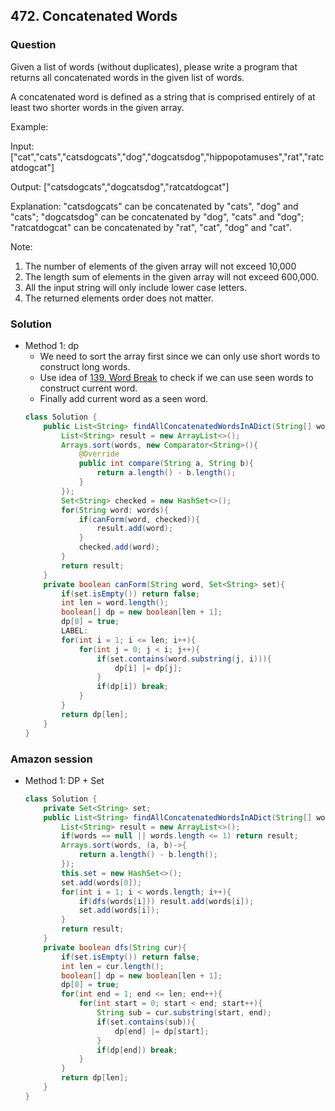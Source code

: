 ## 472. Concatenated Words

### Question
Given a list of words (without duplicates), please write a program that returns all concatenated words in the given list of words.

A concatenated word is defined as a string that is comprised entirely of at least two shorter words in the given array.

Example:

Input: ["cat","cats","catsdogcats","dog","dogcatsdog","hippopotamuses","rat","ratcatdogcat"]

Output: ["catsdogcats","dogcatsdog","ratcatdogcat"]

Explanation: "catsdogcats" can be concatenated by "cats", "dog" and "cats"; 
 "dogcatsdog" can be concatenated by "dog", "cats" and "dog"; 
"ratcatdogcat" can be concatenated by "rat", "cat", "dog" and "cat".

Note:
1. The number of elements of the given array will not exceed 10,000
2. The length sum of elements in the given array will not exceed 600,000.
3. All the input string will only include lower case letters.
4. The returned elements order does not matter.

### Solution
* Method 1: dp
	* We need to sort the array first since we can only use short words to construct long words.
	* Use idea of [139. Word Break](https://leetcode.com/problems/word-break/description/) to check if we can use seen words to construct current word.
	* Finally add current word as a seen word.
	```Java
	class Solution {
		public List<String> findAllConcatenatedWordsInADict(String[] words) {
			List<String> result = new ArrayList<>();
			Arrays.sort(words, new Comparator<String>(){
				@Override
				public int compare(String a, String b){
					return a.length() - b.length();
				}
			});
			Set<String> checked = new HashSet<>();
			for(String word: words){
				if(canForm(word, checked)){
					result.add(word);
				}
				checked.add(word);
			}
			return result;
		}
		private boolean canForm(String word, Set<String> set){
			if(set.isEmpty()) return false;
			int len = word.length();
			boolean[] dp = new boolean[len + 1];
			dp[0] = true;
			LABEL:
			for(int i = 1; i <= len; i++){
				for(int j = 0; j < i; j++){
					if(set.contains(word.substring(j, i))){
						dp[i] |= dp[j];
					}
					if(dp[i]) break;
				}
			}
			return dp[len];
		}
	}
	```

### Amazon session
* Method 1: DP + Set
	```Java
	class Solution {
		private Set<String> set;
		public List<String> findAllConcatenatedWordsInADict(String[] words) {
			List<String> result = new ArrayList<>();
			if(words == null || words.length <= 1) return result;
			Arrays.sort(words, (a, b)->{
				return a.length() - b.length();
			});
			this.set = new HashSet<>();
			set.add(words[0]);
			for(int i = 1; i < words.length; i++){
				if(dfs(words[i])) result.add(words[i]);
				set.add(words[i]);
			}
			return result;
		}
		private boolean dfs(String cur){
			if(set.isEmpty()) return false;
			int len = cur.length();
			boolean[] dp = new boolean[len + 1];
			dp[0] = true;
			for(int end = 1; end <= len; end++){
				for(int start = 0; start < end; start++){
					String sub = cur.substring(start, end);
					if(set.contains(sub)){
						dp[end] |= dp[start];
					}
					if(dp[end]) break;
				}
			}
			return dp[len];
		}
	}
	```